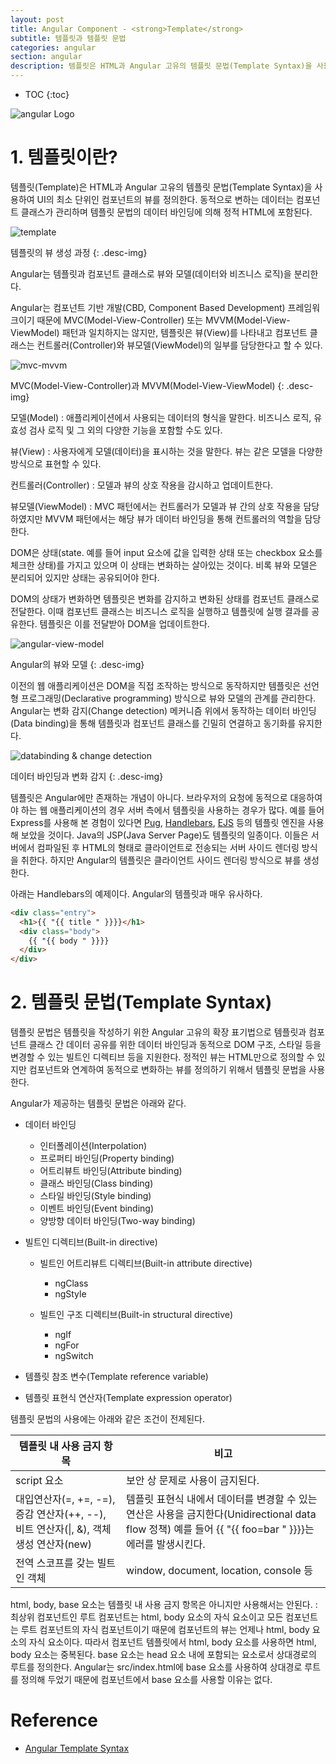 ```yaml
---
layout: post
title: Angular Component - <strong>Template</strong>
subtitle: 템플릿과 템플릿 문법
categories: angular
section: angular
description: 템플릿은 HTML과 Angular 고유의 템플릿 문법(Template Syntax)을 사용하여 UI의 최소 단위인 컴포넌트의 뷰를 정의한다. 정적인 HTML과 템플릿 문법에 의한 컴포넌트의 동적 데이터를 바인딩하여 뷰를 생성한다. Angular는 템플릿과 컴포넌트 클래스로 뷰와 모델(데이터와 비즈니스 로직)을 분리한다. Angular는 컴포넌트 기반 개발(CBD, Component Based Development) 프레임워크이기 때문에 MVC(Model-View-Controller) 또는 MVVM(Model-View-ViewModel) 패턴과 일치하지는 않지만, 템플릿은 뷰(View)를 나타내고 컴포넌트 클래스는 Controller와 ViewModel의 일부를 담당한다고 할 수 있다.
---
```


* TOC
{:toc}

![angular Logo](/img/angular-logo.png)

# 1. 템플릿이란?

템플릿(Template)은 HTML과 Angular 고유의 템플릿 문법(Template Syntax)을 사용하여 UI의 최소 단위인 컴포넌트의 뷰를 정의한다. 동적으로 변하는 데이터는 컴포넌트 클래스가 관리하며 템플릿 문법의 데이터 바인딩에 의해 정적 HTML에 포함된다.

![template](./img/template.png)

템플릿의 뷰 생성 과정
{: .desc-img}

Angular는 템플릿과 컴포넌트 클래스로 뷰와 모델(데이터와 비즈니스 로직)을 분리한다.

Angular는 컴포넌트 기반 개발(CBD, Component Based Development) 프레임워크이기 때문에 MVC(Model-View-Controller) 또는 MVVM(Model-View-ViewModel) 패턴과 일치하지는 않지만, 템플릿은 뷰(View)를 나타내고 컴포넌트 클래스는 컨트롤러(Controller)와 뷰모델(ViewModel)의 일부를 담당한다고 할 수 있다.

![mvc-mvvm](./img/mvc-mvvm.png)

MVC(Model-View-Controller)과 MVVM(Model-View-ViewModel)
{: .desc-img}

모델(Model)
: 애플리케이션에서 사용되는 데이터의 형식을 말한다. 비즈니스 로직, 유효성 검사 로직 및 그 외의 다양한 기능을 포함할 수도 있다.

뷰(View)
: 사용자에게 모델(데이터)을 표시하는 것을 말한다. 뷰는 같은 모델을 다양한 방식으로 표현할 수 있다.

컨트롤러(Controller)
: 모델과 뷰의 상호 작용을 감시하고 업데이트한다.

뷰모델(ViewModel)
: MVC 패턴에서는 컨트롤러가 모델과 뷰 간의 상호 작용을 담당하였지만 MVVM 패턴에서는 해당 뷰가 데이터 바인딩을 통해 컨트롤러의 역할을 담당한다.

DOM은 상태(state. 예를 들어 input 요소에 값을 입력한 상태 또는 checkbox 요소를 체크한 상태)를 가지고 있으며 이 상태는 변화하는 살아있는 것이다. 비록 뷰와 모델은 분리되어 있지만 상태는 공유되어야 한다.

DOM의 상태가 변화하면 템플릿은 변화를 감지하고 변화된 상태를 컴포넌트 클래스로 전달한다. 이때 컴포넌트 클래스는 비즈니스 로직을 실행하고 템플릿에 실행 결과를 공유한다. 템플릿은 이를 전달받아 DOM을 업데이트한다.

![angular-view-model](./img/angular-view-model.png)

Angular의 뷰와 모델
{: .desc-img}

이전의 웹 애플리케이션은 DOM을 직접 조작하는 방식으로 동작하지만 템플릿은 선언형 프로그래밍(Declarative programming) 방식으로 뷰와 모델의 관계를 관리한다. Angular는 변화 감지(Change detection) 메커니즘 위에서 동작하는 데이터 바인딩(Data binding)을 통해 템플릿과 컴포넌트 클래스를 긴밀히 연결하고 동기화를 유지한다.

![databinding & change detection](./img/databinding-changedetection.png)

데이터 바인딩과 변화 감지
{: .desc-img}

템플릿은 Angular에만 존재하는 개념이 아니다. 브라우저의 요청에 동적으로 대응하여야 하는 웹 애플리케이션의 경우 서버 측에서 템플릿을 사용하는 경우가 많다. 예를 들어 Express를 사용해 본 경험이 있다면 [Pug](https://pugjs.org), [Handlebars](http://handlebarsjs.com/), [EJS](http://ejs.co/) 등의 템플릿 엔진을 사용해 보았을 것이다. Java의 JSP(Java Server Page)도 템플릿의 일종이다. 이들은 서버에서 컴파일된 후 HTML의 형태로 클라이언트로 전송되는 서버 사이드 렌더링 방식을 취한다. 하지만 Angular의 템플릿은 클라이언트 사이드 렌더링 방식으로 뷰를 생성한다.

아래는 Handlebars의 예제이다. Angular의 템플릿과 매우 유사하다.

```html
<div class="entry">
  <h1>{{ "{{ title " }}}}</h1>
  <div class="body">
    {{ "{{ body " }}}}
  </div>
</div>
```

# 2. 템플릿 문법(Template Syntax)

템플릿 문법은 템플릿을 작성하기 위한 Angular 고유의 확장 표기법으로 템플릿과 컴포넌트 클래스 간 데이터 공유를 위한 데이터 바인딩과 동적으로 DOM 구조, 스타일 등을 변경할 수 있는 빌트인 디렉티브 등을 지원한다. 정적인 뷰는 HTML만으로 정의할 수 있지만 컴포넌트와 연계하여 동적으로 변화하는 뷰를 정의하기 위해서 템플릿 문법을 사용한다.

Angular가 제공하는 템플릿 문법은 아래와 같다.

- 데이터 바인딩
  - 인터폴레이션(Interpolation)
  - 프로퍼티 바인딩(Property binding)
  - 어트리뷰트 바인딩(Attribute binding)
  - 클래스 바인딩(Class binding)
  - 스타일 바인딩(Style binding)
  - 이벤트 바인딩(Event binding)
  - 양방향 데이터 바인딩(Two-way binding)

- 빌트인 디렉티브(Built-in directive)
  - 빌트인 어트리뷰트 디렉티브(Built-in attribute directive)
    - ngClass
    - ngStyle

  - 빌트인 구조 디렉티브(Built-in structural directive)
    - ngIf
    - ngFor
    - ngSwitch

- 템플릿 참조 변수(Template reference variable)

- 템플릿 표현식 연산자(Template expression operator)

템플릿 문법의 사용에는 아래와 같은 조건이 전제된다.

| 템플릿 내 사용 금지 항목  | 비고
|---------------------|---------------------------
| script 요소          | 보안 상 문제로 사용이 금지된다.
| 대입연산자(=, +=, -=), 증감 연산자(++, \-\-), 비트 연산자(\|, &), 객체 생성 연산자(new) | 템플릿 표현식 내에서 데이터를 변경할 수 있는 연산은 사용을 금지한다(Unidirectional data flow 정책) 예를 들어 {{ "{{ foo=bar " }}}}는 에러를 발생시킨다.
| 전역 스코프를 갖는 빌트인 객체 | window, document, location, console 등

html, body, base 요소는 템플릿 내 사용 금지 항목은 아니지만 사용해서는 안된다.
: 최상위 컴포넌트인 루트 컴포넌트는 html, body 요소의 자식 요소이고 모든 컴포넌트는 루트 컴포넌트의 자식 컴포넌트이기 때문에 컴포넌트의 뷰는 언제나 html, body 요소의 자식 요소이다. 따라서 컴포넌트 템플릿에서 html, body 요소를 사용하면 html, body 요소는 중복된다. base 요소는 head 요소 내에 포함되는 요소로서 상대경로의 루트를 정의한다. Angular는 src/index.html에 base 요소를 사용하여 상대경로 루트를 정의해 두었기 때문에 컴포넌트에서 base 요소를 사용할 이유는 없다.

# Reference

* [Angular Template Syntax](https://angular.io/guide/template-syntax)
